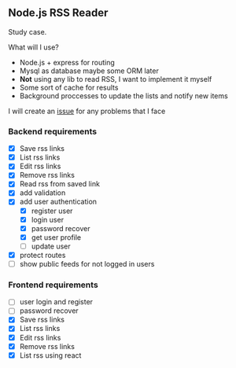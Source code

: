 ## Node.js RSS Reader

Study case.

What will I use?
- Node.js + express for routing
- Mysql as database maybe some ORM later
- **Not** using any lib to read RSS, I want to implement it myself
- Some sort of cache for results
- Background proccesses to update the lists and notify new items

I will create an [issue](https://github.com/swalker2/node-rss-reader/issues) for any problems that I face

### Backend requirements

- [x] Save rss links
- [x] List rss links
- [x] Edit rss links
- [x] Remove rss links
- [x] Read rss from saved link
- [x] add validation
- [x] add user authentication
  - [x] register user
  - [x] login user
  - [x] password recover
  - [x] get user profile
  - [ ] update user
- [x] protect routes
- [ ] show public feeds for not logged in users

### Frontend requirements
- [ ] user login and register
- [ ] password recover
- [x] Save rss links
- [x] List rss links
- [x] Edit rss links
- [x] Remove rss links
- [x] List rss using react

